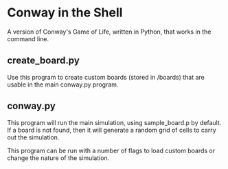 # Conway in the Shell
A version of Conway's Game of Life, written in Python, that works in the command line.

## create_board.py
Use this program to create custom boards (stored in /boards) that are usable in the main conway.py program.

## conway.py
This program will run the main simulation, using sample_board.p by default. If a board is not found, then it will generate a random grid of cells to carry out the simulation.

This program can be run with a number of flags to load custom boards or change the nature of the simulation.  
